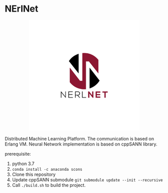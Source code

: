 # NErlNet
<p align="center">
  <img src="Nerlnet_logo.jpg" width="350" title="NerlNet">
</p>

Distributed Machine Learning Platform. 
The communication is based on Erlang VM.
Neural Network implementation is based on cppSANN library. 

prerequisite:

1. python 3.7
2. ```conda install -c anaconda scons```
3. Clone this repository
4. Update cppSANN submodule ```git submodule update --init --recursive```
5. Call ```./build.sh``` to build the project. 
